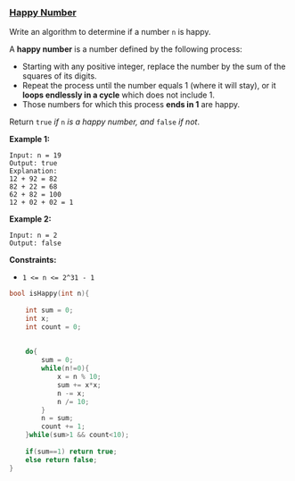 ### [Happy Number](https://leetcode.com/problems/happy-number/)

Write an algorithm to determine if a number `n` is happy.

A **happy number** is a number defined by the following process:

- Starting with any positive integer, replace the number by the sum of the squares of its digits.
- Repeat the process until the number equals 1 (where it will stay), or it **loops endlessly in a cycle** which does not include 1.
- Those numbers for which this process **ends in 1** are happy.

Return `true` *if* `n` *is a happy number, and* `false` *if not*.

 

**Example 1:**

```
Input: n = 19
Output: true
Explanation:
12 + 92 = 82
82 + 22 = 68
62 + 82 = 100
12 + 02 + 02 = 1
```

**Example 2:**

```
Input: n = 2
Output: false
```

 

**Constraints:**

- `1 <= n <= 2^31 - 1`

```C
bool isHappy(int n){
    
    int sum = 0;
    int x;
    int count = 0;
    
    
    do{
        sum = 0;
        while(n!=0){
            x = n % 10;
            sum += x*x;
            n -= x;
            n /= 10;
        }
        n = sum;
        count += 1;
    }while(sum>1 && count<10);
    
    if(sum==1) return true;
    else return false;
}
```

